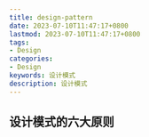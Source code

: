 ```yaml
---
title: design-pattern
date: 2023-07-10T11:47:17+0800
lastmod: 2023-07-10T11:47:17+0800
tags: 
- Design
categories: 
- Design
keywords: 设计模式
description: 设计模式
---
```


## 设计模式的六大原则
